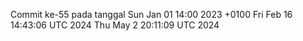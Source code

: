 Commit ke-55 pada tanggal Sun Jan 01 14:00 2023 +0100
Fri Feb 16 14:43:06 UTC 2024
Thu May  2 20:11:09 UTC 2024
